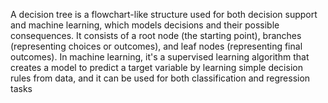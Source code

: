 A decision tree is a flowchart-like structure used for both decision support and machine learning, which models decisions and their possible consequences. It consists of a root node (the starting point), branches (representing choices or outcomes), and leaf nodes (representing final outcomes). In machine learning, it's a supervised learning algorithm that creates a model to predict a target variable by learning simple decision rules from data, and it can be used for both classification and regression tasks

